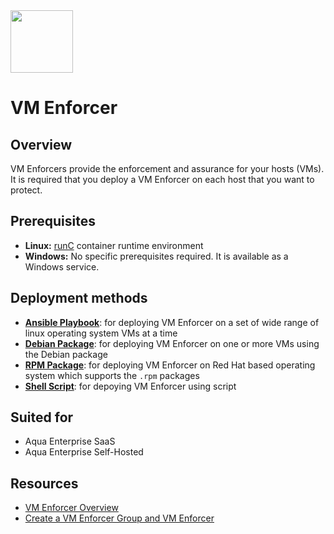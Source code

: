 <img src="https://avatars3.githubusercontent.com/u/12783832?s=200&v=4" height="100" width="100" />

# VM Enforcer

## Overview
VM Enforcers provide the enforcement and assurance for your hosts (VMs). It is required that you deploy a VM Enforcer on each host that you want to protect.

## Prerequisites

* **Linux:** [runC](https://www.docker.com/blog/runc/) container runtime environment
* **Windows:** No specific prerequisites required. It is available as a Windows service.

## Deployment methods

* [**Ansible Playbook**](./ansible/): for deploying VM Enforcer on a set of wide range of linux operating system VMs at a time
* [**Debian Package**](./deb/): for deploying VM Enforcer on one or more VMs using the Debian package
* [**RPM Package**](./rpm/): for deploying VM Enforcer on Red Hat based operating system which supports the `.rpm` packages
* [**Shell Script**](./shell/): for depoying VM Enforcer using script

## Suited for

* Aqua Enterprise SaaS
* Aqua Enterprise Self-Hosted

## Resources

* [VM Enforcer Overview](https://docs.aquasec.com/v6.5/docs/enforcers-overview#section-vm-enforcers)
* [Create a VM Enforcer Group and VM Enforcer](https://docs.aquasec.com/v6.5/docs/create-a-vm-enforcer-group-and-vm-enforcer)